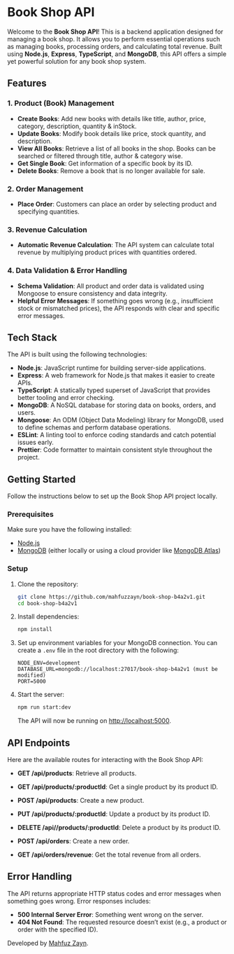 
# Book Shop API

Welcome to the **Book Shop API**! This is a backend application designed for managing a book shop. It allows you to perform essential operations such as managing books, processing orders, and calculating total revenue. Built using **Node.js**, **Express**, **TypeScript**, and **MongoDB**, this API offers a simple yet powerful solution for any book shop system.

## Features

### 1. **Product (Book) Management**
   - **Create Books**: Add new books with details like title, author, price, category, description, quantity & inStock.
   - **Update Books**: Modify book details like price, stock quantity, and description.
   - **View All Books**: Retrieve a list of all books in the shop. Books can be searched or filtered through title, author & category wise.
   - **Get Single Book**: Get information of a specific book by its ID.
   - **Delete Books**: Remove a book that is no longer available for sale.

### 2. **Order Management**
   - **Place Order**: Customers can place an order by selecting product and specifying quantities.

### 3. **Revenue Calculation**
   - **Automatic Revenue Calculation**: The API system can calculate total revenue by multiplying product prices with quantities ordered.

### 4. **Data Validation & Error Handling**
   - **Schema Validation**: All product and order data is validated using Mongoose to ensure consistency and data integrity.
   - **Helpful Error Messages**: If something goes wrong (e.g., insufficient stock or mismatched prices), the API responds with clear and specific error messages.

## Tech Stack

The API is built using the following technologies:

- **Node.js**: JavaScript runtime for building server-side applications.
- **Express**: A web framework for Node.js that makes it easier to create APIs.
- **TypeScript**: A statically typed superset of JavaScript that provides better tooling and error checking.
- **MongoDB**: A NoSQL database for storing data on books, orders, and users.
- **Mongoose**: An ODM (Object Data Modeling) library for MongoDB, used to define schemas and perform database operations.
- **ESLint**: A linting tool to enforce coding standards and catch potential issues early.
- **Prettier**: Code formatter to maintain consistent style throughout the project.

## Getting Started

Follow the instructions below to set up the Book Shop API project locally.

### Prerequisites

Make sure you have the following installed:

- [Node.js](https://nodejs.org/en/download/)
- [MongoDB](https://www.mongodb.com/try/download/community) (either locally or using a cloud provider like [MongoDB Atlas](https://www.mongodb.com/cloud/atlas))

### Setup

1. Clone the repository:
   ```bash
   git clone https://github.com/mahfuzzayn/book-shop-b4a2v1.git
   cd book-shop-b4a2v1
   ```

2. Install dependencies:
   ```bash
   npm install
   ```

3. Set up environment variables for your MongoDB connection. You can create a `.env` file in the root directory with the following:

   ```env
   NODE_ENV=development
   DATABASE_URL=mongodb://localhost:27017/book-shop-b4a2v1 (must be modified) 
   PORT=5000
   ```

4. Start the server:
   ```bash
   npm run start:dev
   ```

   The API will now be running on [http://localhost:5000](http://localhost:5000).

## API Endpoints

Here are the available routes for interacting with the Book Shop API:

- **GET /api/products**: Retrieve all products.
- **GET /api/products/:productId**: Get a single product by its product ID.
- **POST /api/products**: Create a new product.
- **PUT /api/products/:productId**: Update a product by its product ID.
- **DELETE /api//products/:productId**: Delete a product by its product ID.

- **POST /api/orders**: Create a new order.
- **GET /api/orders/revenue**: Get the total revenue from all orders.

## Error Handling

The API returns appropriate HTTP status codes and error messages when something goes wrong. Error responses includes:

- **500 Internal Server Error**: Something went wrong on the server.
- **404 Not Found**: The requested resource doesn’t exist (e.g., a product or order with the specified ID).

Developed by [Mahfuz Zayn](https://mahfuzzayn.netlify.app/).
